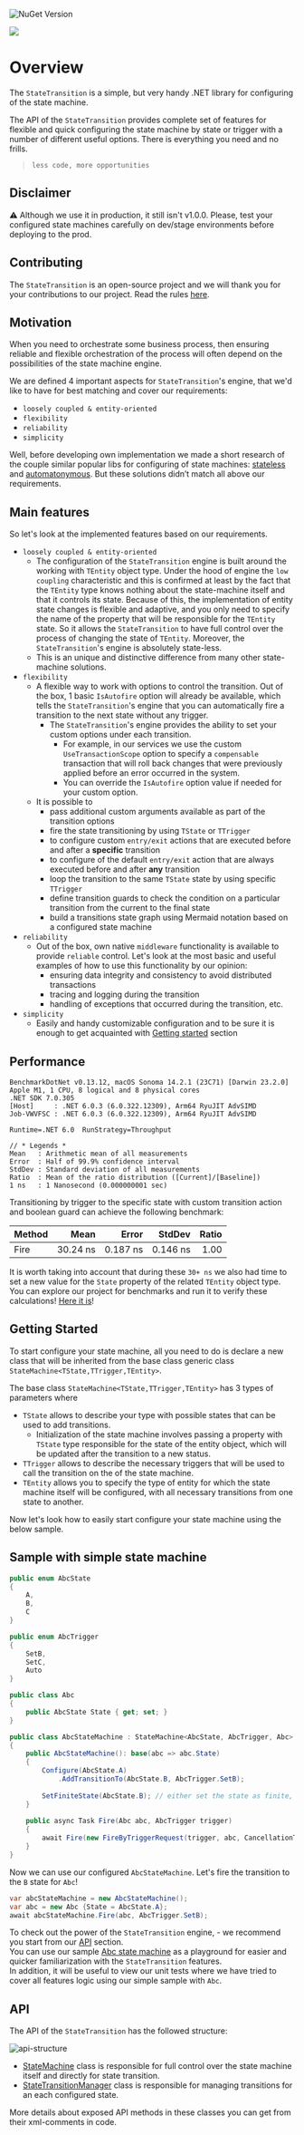 ![NuGet Version](https://img.shields.io/nuget/v/StateTransition)



![](logo.png)

# Overview

The `StateTransition` is a simple, but very handy .NET library for configuring of the state machine.

The API of the `StateTransition` provides complete set of features for flexible and quick configuring the state machine by state or trigger with a number of different useful options.
There is everything you need and no frills.
> `less code, more opportunities`

## Disclaimer
⚠ Although we use it in production, it still isn't v1.0.0. Please, test your configured state machines carefully on dev/stage environments before deploying to the prod.

## Contributing
The `StateTransition` is an open-source project and we will thank you for your contributions to our project. Read the rules [here](./CONTRIBUTING.md).

## Motivation
When you need to orchestrate some business process, then ensuring reliable and flexible orchestration of the process will often depend on the possibilities of the state machine engine.

We are defined 4 important aspects for `StateTransition`'s engine, that we'd like to have for best matching and cover our requirements:
- `loosely coupled & entity-oriented`
- `flexibility`
- `reliability`
- `simplicity`

Well, before developing own implementation we made a short research of the couple similar popular libs for configuring of state machines: [stateless](https://github.com/dotnet-state-machine/stateless)
and [automatonymous](http://masstransit-project.com/Automatonymous/). But these solutions didn’t match all above our requirements.

## Main features

So let's look at the implemented features based on our requirements.
- `loosely coupled & entity-oriented`
  - The configuration of the `StateTransition` engine is built around the working with `TEntity` object type. Under the hood of engine the `low coupling` characteristic and this is confirmed at least by the fact that the `TEntity` type knows nothing about the state-machine itself and that it controls its state. Because of this, the implementation of entity state changes is flexible and adaptive, and you only need to specify the name of the property that will be responsible for the `TEntity` state. So it allows the `StateTransition` to have full control over the process of changing the state of `TEntity`. Moreover, the `StateTransition`'s engine is absolutely state-less.
  - This is an unique and distinctive difference from many other state-machine solutions.
- `flexibility`
  - A flexible way to work with options to control the transition. Out of the box, 1 basic `IsAutofire` option will already be available, which tells the `StateTransition`'s engine that you can automatically fire a transition to the next state without any trigger.
    - The `StateTransition`'s engine provides the ability to set your custom options under each transition.
      - For example, in our services we use the custom `UseTransactionScope` option to specify a `compensable` transaction that will roll back changes that were previously applied before an error occurred in the system.
      - You can override the `IsAutofire` option value if needed for your custom option.
  - It is possible to 
    - pass additional custom arguments available as part of the transition options
    - fire the state transitioning by using `TState` or `TTrigger`
    - to configure custom `entry/exit` actions that are executed before and after a **specific** transition
    - to configure of the default `entry/exit` action that are always executed before and after **any** transition
    - loop the transition to the same `TState` state by using specific `TTrigger`
    - define transition guards to check the condition on a particular transition from the current to the final state
    - build a transitions state graph using Mermaid notation based on a configured state machine
- `reliability`
  - Out of the box, own native `middleware` functionality is available to provide `reliable` control. Let's look at the most basic and useful examples of how to use this functionality by our opinion:
      - ensuring data integrity and consistency to avoid distributed transactions
      - tracing and logging during the transition
      - handling of exceptions that occurred during the transition, etc.
- `simplicity`
  - Easily and handy customizable configuration and to be sure it is enough to get acquainted with [Getting started](#getting-started) section
  
## Performance
```config
BenchmarkDotNet v0.13.12, macOS Sonoma 14.2.1 (23C71) [Darwin 23.2.0]
Apple M1, 1 CPU, 8 logical and 8 physical cores
.NET SDK 7.0.305
[Host]     : .NET 6.0.3 (6.0.322.12309), Arm64 RyuJIT AdvSIMD
Job-VWVFSC : .NET 6.0.3 (6.0.322.12309), Arm64 RyuJIT AdvSIMD

Runtime=.NET 6.0  RunStrategy=Throughput

// * Legends *
Mean   : Arithmetic mean of all measurements
Error  : Half of 99.9% confidence interval
StdDev : Standard deviation of all measurements
Ratio  : Mean of the ratio distribution ([Current]/[Baseline])
1 ns   : 1 Nanosecond (0.000000001 sec)
```

Transitioning by trigger to the specific state with custom transition action and boolean guard can achieve the following benchmark:

| Method | Mean     | Error    | StdDev   | Ratio |
|------- |---------:|---------:|---------:|------:|
| Fire   | 30.24 ns | 0.187 ns | 0.146 ns |  1.00 |

It is worth taking into account that during these `30+ ns` we also had time to set a new value for the `State` property of the related `TEntity` object type.
You can explore our project for benchmarks and run it to verify these calculations! [Here it is](benchmark/StateTransition.Benchmark/OpenClosedStateMachine.cs)!

## Getting Started

To start configure your state machine, all you need to do is declare a new class that will be inherited from the base class
generic class `StateMachine<TState,TTrigger,TEntity>`.

The base class `StateMachine<TState,TTrigger,TEntity>` has 3 types of parameters where

- `TState` allows to describe your type with possible states that can be used to add transitions.
  - Initialization of the state machine involves passing a property with `TState` type responsible for the state of the entity object, which will be updated after the transition to a new status.
- `TTrigger` allows to describe the necessary triggers that will be used to call the transition on the of the state machine.
- `TEntity` allows you to specify the type of entity for which the state machine itself will be configured, with all necessary transitions from one state to another.

Now let's look how to easily start configure your state machine using the below sample.

## Sample with simple state machine

```csharp
public enum AbcState
{
	A,
	B,
	C
}

public enum AbcTrigger
{
	SetB,
	SetC,
	Auto
}

public class Abc
{
	public AbcState State { get; set; }
}

public class AbcStateMachine : StateMachine<AbcState, AbcTrigger, Abc>
{
	public AbcStateMachine(): base(abc => abc.State)
	{
		Configure(AbcState.A)
			.AddTransitionTo(AbcState.B, AbcTrigger.SetB);
		
		SetFiniteState(AbcState.B); // either set the state as finite, or just configure this state. you have to choose one!
	}
    
	public async Task Fire(Abc abc, AbcTrigger trigger)
	{
		await Fire(new FireByTriggerRequest(trigger, abc, CancellationToken.None));
	}
}
```
Now we can use our configured `AbcStateMachine`. Let's fire the transition to the `B` state for `Abc`!
```csharp
var abcStateMachine = new AbcStateMachine();
var abc = new Abc {State = AbcState.A};
await abcStateMachine.Fire(abc, AbcTrigger.SetB);
```

To check out the power of the `StateTransition` engine, - we recommend you start from our [API](#api) section.  
You can use our sample [Abc state machine](sample/StateTransition.AbcSample/AbcStateMachine.cs) as a playground for easier and quicker familiarization with the `StateTransition` features.  
In addition, it will be useful to view our unit tests where we have tried to cover all features logic using our simple sample with `Abc`.

## API

The API of the `StateTransition` has the followed structure:

![api-structure](api-structure.png)

- [StateMachine](./src/StateTransition/StateMachine.cs) class is responsible for full control over the state machine itself and directly for state transition.
- [StateTransitionManager](./src/StateTransition/StateTransitionManager.cs) class is responsible for managing transitions for an each configured state.

More details about exposed API methods in these classes you can get from their xml-comments in code.
